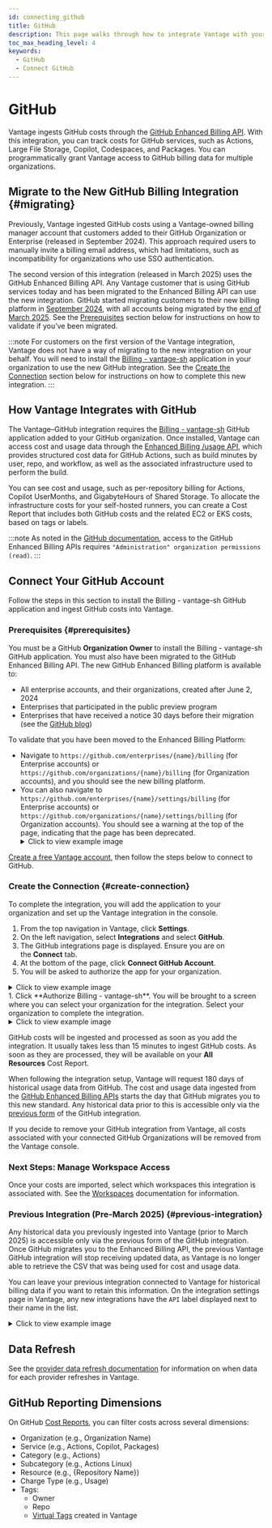 ```yaml
---
id: connecting_github
title: GitHub
description: This page walks through how to integrate Vantage with your GitHub account.
toc_max_heading_level: 4
keywords:
  - GitHub
  - Connect GitHub
---
```


# GitHub

Vantage ingests GitHub costs through the [GitHub Enhanced Billing API](https://docs.github.com/en/rest/billing/enhanced-billing). With this integration, you can track costs for GitHub services, such as Actions, Large File Storage, Copilot, Codespaces, and Packages. You can programmatically grant Vantage access to GitHub billing data for multiple organizations.

## Migrate to the New GitHub Billing Integration {#migrating}

Previously, Vantage ingested GitHub costs using a Vantage-owned billing manager account that customers added to their GitHub Organization or Enterprise (released in September 2024). This approach required users to manually invite a billing email address, which had limitations, such as incompatibility for organizations who use SSO authentication.

The second version of this integration (released in March 2025) uses the GitHub Enhanced Billing API. Any Vantage customer that is using GitHub services today and has been migrated to the Enhanced Billing API can use the new integration. GitHub started migrating customers to their new billing platform in [September 2024](https://docs.github.com/en/enterprise-cloud@latest/billing/using-the-new-billing-platform/automating-usage-reporting), with all accounts being migrated by the [end of March 2025](https://github.blog/changelog/2024-09-24-enhanced-billing-platform-for-enterprises/). See the [Prerequisites](/connecting_github#prerequisites) section below for instructions on how to validate if you’ve been migrated.

:::note
For customers on the first version of the Vantage integration, Vantage does not have a way of migrating to the new integration on your behalf. You will need to install the [Billing - vantage-sh](https://github.com/apps/billing-vantage-sh) application in your organization to use the new GitHub integration. See the [Create the Connection](/connecting_github#create-connection) section below for instructions on how to complete this new integration.
:::

## How Vantage Integrates with GitHub

The Vantage–GitHub integration requires the [Billing - vantage-sh](https://github.com/apps/billing-vantage-sh) GitHub application added to your GitHub organization. Once installed, Vantage can access cost and usage data through the [Enhanced Billing /usage API](https://docs.github.com/en/enterprise-cloud@latest/billing/using-the-new-billing-platform/automating-usage-reporting), which provides structured cost data for GitHub Actions, such as build minutes by user, repo, and workflow, as well as the associated infrastructure used to perform the build.

You can see cost and usage, such as per-repository billing for Actions, Copilot UserMonths, and GigabyteHours of Shared Storage. To allocate the infrastructure costs for your self-hosted runners, you can create a Cost Report that includes both GitHub costs and the related EC2 or EKS costs, based on tags or labels.

:::note
As noted in the [GitHub documentation](https://docs.github.com/en/rest/billing?apiVersion=2022-11-28), access to the GitHub Enhanced Billing APIs requires `"Administration" organization permissions (read)`.
:::

## Connect Your GitHub Account

Follow the steps in this section to install the Billing - vantage-sh GitHub application and ingest GitHub costs into Vantage.

### Prerequisites {#prerequisites}

You must be a GitHub **Organization Owner** to install the Billing - vantage-sh GitHub application. You must also have been migrated to the GitHub Enhanced Billing API. The new GitHub Enhanced Billing platform is available to:

- All enterprise accounts, and their organizations, created after June 2, 2024
- Enterprises that participated in the public preview program
- Enterprises that have received a notice 30 days before their migration (see the [GitHub blog](https://github.blog/changelog/2024-09-24-enhanced-billing-platform-for-enterprises/))

To validate that you have been moved to the Enhanced Billing Platform:

- Navigate to `https://github.com/enterprises/{name}/billing` (for Enterprise accounts) or `https://github.com/organizations/{name}/billing` (for Organization accounts), and you should see the new billing platform.
- You can also navigate to `https://github.com/enterprises/{name}/settings/billing` (for Enterprise accounts) or `https://github.com/organizations/{name}/settings/billing` (for Organization accounts). You should see a warning at the top of the page, indicating that the page has been deprecated.
  <details>
    <summary>Click to view example image</summary>
    <div style={{display:"flex", justifyContent:"center"}}>
      <img alt="Deprecated billing screen in GitHub" width="100%" src="/img/gh-deprecated-screen.png" />
    </div>
  </details>

[Create a free Vantage account](https://console.vantage.sh/signup), then follow the steps below to connect to GitHub.

### Create the Connection {#create-connection}

To complete the integration, you will add the application to your organization and set up the Vantage integration in the console.

1. From the top navigation in Vantage, click **Settings**.
2. On the left navigation, select **Integrations** and select **GitHub**.
3. The GitHub integrations page is displayed. Ensure you are on the **Connect** tab.
4. At the bottom of the page, click **Connect GitHub Account**.
5. You will be asked to authorize the app for your organization.
<details>
<summary>Click to view example image</summary>
<div style={{display:"flex", justifyContent:"center"}}>
  <img alt="GitHub application authorization screen" width="100%" src="/img/gh-authorize.png" />
</div>
</details>
1. Click **Authorize Billing - vantage-sh**. You will be brought to a screen where you can select your organization for the integration. Select your organization to complete the integration.
<details>
<summary>Click to view example image</summary>
<div style={{display:"flex", justifyContent:"center"}}>
  <img alt="GitHub application organization selection screen" width="100%" src="/img/gh-org.png" />
</div>
</details>

GitHub costs will be ingested and processed as soon as you add the integration. It usually takes less than 15 minutes to ingest GitHub costs. As soon as they are processed, they will be available on your **All Resources** Cost Report. 

When following the integration setup, Vantage will request 180 days of historical usage data from GitHub. The cost and usage data ingested from the [GitHub Enhanced Billing APIs](https://docs.github.com/en/rest/billing) starts the day that GitHub migrates you to this new standard. Any historical data prior to this is accessible only via the [previous form](/connecting_github#previous-integration) of the GitHub integration.

If you decide to remove your GitHub integration from Vantage, all costs associated with your connected GitHub Organizations will be removed from the Vantage console.

### Next Steps: Manage Workspace Access

Once your costs are imported, select which workspaces this integration is associated with. See the [Workspaces](/workspaces#integration-workspace) documentation for information.

### Previous Integration (Pre-March 2025) {#previous-integration}

Any historical data you previously ingested into Vantage (prior to March 2025) is accessible only via the previous form of the GitHub integration. Once GitHub migrates you to the Enhanced Billing API, the previous Vantage GitHub integration will stop receiving updated data, as Vantage is no longer able to retrieve the CSV that was being used for cost and usage data.

You can leave your previous integration connected to Vantage for historical billing data if you want to retain this information. On the integration settings page in Vantage, any new integrations have the `API` label displayed next to their name in the list.

<details>
  <summary>Click to view example image</summary>
  <div style={{display:"flex", justifyContent:"center"}}>
    <img alt="GitHub Vantage integration screen with old and new integrations" width="80%" src="/img/gh-vantage.png" />
  </div>
  </details>

## Data Refresh

See the [provider data refresh documentation](/provider_data_refresh) for information on when data for each provider refreshes in Vantage.

## GitHub Reporting Dimensions

On GitHub [Cost Reports](https://docs.vantage.sh/cost_reports/), you can filter costs across several dimensions:

- Organization (e.g., Organization Name)
- Service (e.g., Actions, Copilot, Packages)
- Category (e.g., Actions)
- Subcategory (e.g., Actions Linux)
- Resource (e.g., {Repository Name})
- Charge Type (e.g., Usage)
- Tags:
  - Owner
  - Repo
  - [Virtual Tags](https://docs.vantage.sh/virtual_tagging) created in Vantage
